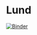 # Lund

[![Binder](https://mybinder.org/badge_logo.svg)](https://mybinder.org/v2/gh/AStrittmatter/Lund/mybinder)
